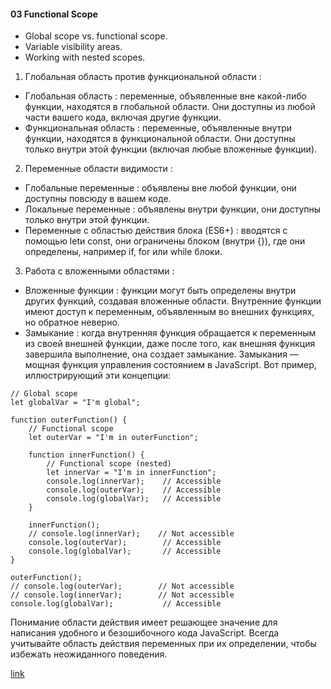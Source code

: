 #### 03 Functional Scope

- Global scope vs. functional scope.
- Variable visibility areas.
- Working with nested scopes.

1. Глобальная область против функциональной области :

- Глобальная область : переменные, объявленные вне какой-либо функции, находятся в глобальной области. Они доступны из любой части вашего кода, включая другие функции.
- Функциональная область : переменные, объявленные внутри функции, находятся в функциональной области. Они доступны только внутри этой функции (включая любые вложенные функции).

2. Переменные области видимости :

- Глобальные переменные : объявлены вне любой функции, они доступны повсюду в вашем коде.
- Локальные переменные : объявлены внутри функции, они доступны только внутри этой функции.
- Переменные с областью действия блока (ES6+) : вводятся с помощью letи const, они ограничены блоком (внутри {}), где они определены, например if, for или while блоки.

3. Работа с вложенными областями :

- Вложенные функции : функции могут быть определены внутри других функций, создавая вложенные области. Внутренние функции имеют доступ к переменным, объявленным во внешних функциях, но обратное неверно.
- Замыкание : когда внутренняя функция обращается к переменным из своей внешней функции, даже после того, как внешняя функция завершила выполнение, она создает замыкание. Замыкания — мощная функция управления состоянием в JavaScript.
  Вот пример, иллюстрирующий эти концепции:

```
// Global scope
let globalVar = "I'm global";

function outerFunction() {
    // Functional scope
    let outerVar = "I'm in outerFunction";

    function innerFunction() {
        // Functional scope (nested)
        let innerVar = "I'm in innerFunction";
        console.log(innerVar);    // Accessible
        console.log(outerVar);    // Accessible
        console.log(globalVar);   // Accessible
    }

    innerFunction();
    // console.log(innerVar);    // Not accessible
    console.log(outerVar);        // Accessible
    console.log(globalVar);       // Accessible
}

outerFunction();
// console.log(outerVar);        // Not accessible
// console.log(innerVar);        // Not accessible
console.log(globalVar);           // Accessible
```

Понимание области действия имеет решающее значение для написания удобного и безошибочного кода JavaScript. Всегда учитывайте область действия переменных при их определении, чтобы избежать неожиданного поведения.

[link](https://learn.javascript.ru/closure)
